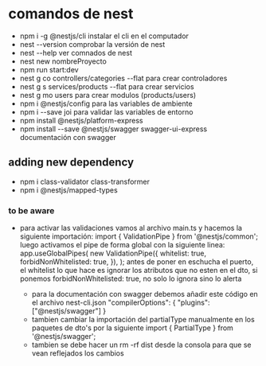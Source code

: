 # comandos de nest

- npm i -g @nestjs/cli instalar el cli en el computador
- nest --version comprobar la versión de nest
- nest --help ver comnados de nest
- nest new nombreProyecto
- npm run start:dev
- nest g co controllers/categories --flat para crear controladores
- nest g s services/products --flat para crear servicios
- nest g mo users para crear modulos (products/users)
- npm i @nestjs/config para las variables de ambiente
- npm i --save joi para validar las variables de entorno
- npm install @nestjs/platform-express
- npm install --save @nestjs/swagger swagger-ui-express documentación con swagger

## adding new dependency

- npm i class-validator class-transformer
- npm i @nestjs/mapped-types

### to be aware

- para activar las validaciones vamos al archivo main.ts y
  hacemos la siguiente importación: import { ValidationPipe } from '@nestjs/common';
  luego activamos el pipe de forma global con la siguiente linea: app.useGlobalPipes(
  new ValidationPipe({
  whitelist: true,
  forbidNonWhitelisted: true,
  }),
  );
  antes de poner en eschucha el puerto, el whitelist lo que hace es ignorar los atributos que no esten en el dto, si ponemos forbidNonWhitelisted: true, no solo lo ignora sino lo alerta

  - para la documentación con swagger debemos añadir este código en el archivo nest-cli.json
    "compilerOptions": {
    "plugins": ["@nestjs/swagger"]
    }
  - tambien cambiar la importación del partialType manualmente en los paquetes de dto's por la siguiente
    import { PartialType } from '@nestjs/swagger';
  - tambien se debe hacer un rm -rf dist desde la consola para que se vean reflejados los cambios
